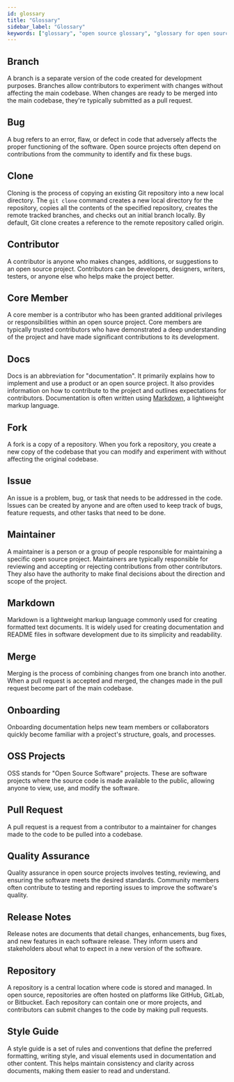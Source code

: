 ```yaml
---
id: glossary
title: "Glossary"
sidebar_label: "Glossary"
keywords: ["glossary", "open source glossary", "glossary for open source contributors", "Open Source", "Open Source Community"]
---
```


## Branch

A branch is a separate version of the code created for development purposes. Branches allow contributors to experiment with changes without affecting the main codebase. When changes are ready to be merged into the main codebase, they're typically submitted as a pull request.

## Bug

A bug refers to an error, flaw, or defect in code that adversely affects the proper functioning of the software. Open source projects often depend on contributions from the community to identify and fix these bugs.

## Clone

Cloning is the process of copying an existing Git repository into a new local directory. The `git clone` command creates a new local directory for the repository, copies all the contents of the specified repository, creates the remote tracked branches, and checks out an initial branch locally. By default, Git clone creates a reference to the remote repository called origin.

## Contributor

A contributor is anyone who makes changes, additions, or suggestions to an open source project. Contributors can be developers, designers, writers, testers, or anyone else who helps make the project better.

## Core Member

A core member is a contributor who has been granted additional privileges or responsibilities within an open source project. Core members are typically trusted contributors who have demonstrated a deep understanding of the project and have made significant contributions to its development.

## Docs

Docs is an abbreviation for "documentation". It primarily explains how to implement and use a product or an open source project. It also provides information on how to contribute to the project and outlines expectations for contributors. Documentation is often written using [Markdown](https://www.markdownguide.org/), a lightweight markup language.

## Fork

A fork is a copy of a repository. When you fork a repository, you create a new copy of the codebase that you can modify and experiment with without affecting the original codebase.

## Issue

An issue is a problem, bug, or task that needs to be addressed in the code. Issues can be created by anyone and are often used to keep track of bugs, feature requests, and other tasks that need to be done.

## Maintainer

A maintainer is a person or a group of people responsible for maintaining a specific open source project. Maintainers are typically responsible for reviewing and accepting or rejecting contributions from other contributors. They also have the authority to make final decisions about the direction and scope of the project.

## Markdown

Markdown is a lightweight markup language commonly used for creating formatted text documents. It is widely used for creating documentation and README files in software development due to its simplicity and readability.

## Merge

Merging is the process of combining changes from one branch into another. When a pull request is accepted and merged, the changes made in the pull request become part of the main codebase.

## Onboarding

Onboarding documentation helps new team members or collaborators quickly become familiar with a project's structure, goals, and processes.

## OSS Projects

OSS stands for "Open Source Software" projects. These are software projects where the source code is made available to the public, allowing anyone to view, use, and modify the software.

## Pull Request

A pull request is a request from a contributor to a maintainer for changes made to the code to be pulled into a codebase.

## Quality Assurance

Quality assurance in open source projects involves testing, reviewing, and ensuring the software meets the desired standards. Community members often contribute to testing and reporting issues to improve the software's quality.

## Release Notes

Release notes are documents that detail changes, enhancements, bug fixes, and new features in each software release. They inform users and stakeholders about what to expect in a new version of the software.

## Repository

A repository is a central location where code is stored and managed. In open source, repositories are often hosted on platforms like GitHub, GitLab, or Bitbucket. Each repository can contain one or more projects, and contributors can submit changes to the code by making pull requests.

## Style Guide

A style guide is a set of rules and conventions that define the preferred formatting, writing style, and visual elements used in documentation and other content. This helps maintain consistency and clarity across documents, making them easier to read and understand.
